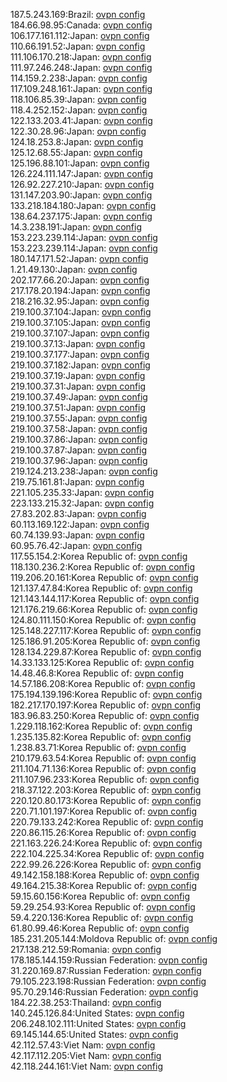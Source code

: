 187.5.243.169:Brazil: [ovpn config](vpn/187_5_243_169.ovpn)  
184.66.98.95:Canada: [ovpn config](vpn/184_66_98_95.ovpn)  
106.177.161.112:Japan: [ovpn config](vpn/106_177_161_112.ovpn)  
110.66.191.52:Japan: [ovpn config](vpn/110_66_191_52.ovpn)  
111.106.170.218:Japan: [ovpn config](vpn/111_106_170_218.ovpn)  
111.97.246.248:Japan: [ovpn config](vpn/111_97_246_248.ovpn)  
114.159.2.238:Japan: [ovpn config](vpn/114_159_2_238.ovpn)  
117.109.248.161:Japan: [ovpn config](vpn/117_109_248_161.ovpn)  
118.106.85.39:Japan: [ovpn config](vpn/118_106_85_39.ovpn)  
118.4.252.152:Japan: [ovpn config](vpn/118_4_252_152.ovpn)  
122.133.203.41:Japan: [ovpn config](vpn/122_133_203_41.ovpn)  
122.30.28.96:Japan: [ovpn config](vpn/122_30_28_96.ovpn)  
124.18.253.8:Japan: [ovpn config](vpn/124_18_253_8.ovpn)  
125.12.68.55:Japan: [ovpn config](vpn/125_12_68_55.ovpn)  
125.196.88.101:Japan: [ovpn config](vpn/125_196_88_101.ovpn)  
126.224.111.147:Japan: [ovpn config](vpn/126_224_111_147.ovpn)  
126.92.227.210:Japan: [ovpn config](vpn/126_92_227_210.ovpn)  
131.147.203.90:Japan: [ovpn config](vpn/131_147_203_90.ovpn)  
133.218.184.180:Japan: [ovpn config](vpn/133_218_184_180.ovpn)  
138.64.237.175:Japan: [ovpn config](vpn/138_64_237_175.ovpn)  
14.3.238.191:Japan: [ovpn config](vpn/14_3_238_191.ovpn)  
153.223.239.114:Japan: [ovpn config](vpn/153_223_239_114.ovpn)  
153.223.239.114:Japan: [ovpn config](vpn/153_223_239_114.ovpn)  
180.147.171.52:Japan: [ovpn config](vpn/180_147_171_52.ovpn)  
1.21.49.130:Japan: [ovpn config](vpn/1_21_49_130.ovpn)  
202.177.66.20:Japan: [ovpn config](vpn/202_177_66_20.ovpn)  
217.178.20.194:Japan: [ovpn config](vpn/217_178_20_194.ovpn)  
218.216.32.95:Japan: [ovpn config](vpn/218_216_32_95.ovpn)  
219.100.37.104:Japan: [ovpn config](vpn/219_100_37_104.ovpn)  
219.100.37.105:Japan: [ovpn config](vpn/219_100_37_105.ovpn)  
219.100.37.107:Japan: [ovpn config](vpn/219_100_37_107.ovpn)  
219.100.37.13:Japan: [ovpn config](vpn/219_100_37_13.ovpn)  
219.100.37.177:Japan: [ovpn config](vpn/219_100_37_177.ovpn)  
219.100.37.182:Japan: [ovpn config](vpn/219_100_37_182.ovpn)  
219.100.37.19:Japan: [ovpn config](vpn/219_100_37_19.ovpn)  
219.100.37.31:Japan: [ovpn config](vpn/219_100_37_31.ovpn)  
219.100.37.49:Japan: [ovpn config](vpn/219_100_37_49.ovpn)  
219.100.37.51:Japan: [ovpn config](vpn/219_100_37_51.ovpn)  
219.100.37.55:Japan: [ovpn config](vpn/219_100_37_55.ovpn)  
219.100.37.58:Japan: [ovpn config](vpn/219_100_37_58.ovpn)  
219.100.37.86:Japan: [ovpn config](vpn/219_100_37_86.ovpn)  
219.100.37.87:Japan: [ovpn config](vpn/219_100_37_87.ovpn)  
219.100.37.96:Japan: [ovpn config](vpn/219_100_37_96.ovpn)  
219.124.213.238:Japan: [ovpn config](vpn/219_124_213_238.ovpn)  
219.75.161.81:Japan: [ovpn config](vpn/219_75_161_81.ovpn)  
221.105.235.33:Japan: [ovpn config](vpn/221_105_235_33.ovpn)  
223.133.215.32:Japan: [ovpn config](vpn/223_133_215_32.ovpn)  
27.83.202.83:Japan: [ovpn config](vpn/27_83_202_83.ovpn)  
60.113.169.122:Japan: [ovpn config](vpn/60_113_169_122.ovpn)  
60.74.139.93:Japan: [ovpn config](vpn/60_74_139_93.ovpn)  
60.95.76.42:Japan: [ovpn config](vpn/60_95_76_42.ovpn)  
117.55.154.2:Korea Republic of: [ovpn config](vpn/117_55_154_2.ovpn)  
118.130.236.2:Korea Republic of: [ovpn config](vpn/118_130_236_2.ovpn)  
119.206.20.161:Korea Republic of: [ovpn config](vpn/119_206_20_161.ovpn)  
121.137.47.84:Korea Republic of: [ovpn config](vpn/121_137_47_84.ovpn)  
121.143.144.117:Korea Republic of: [ovpn config](vpn/121_143_144_117.ovpn)  
121.176.219.66:Korea Republic of: [ovpn config](vpn/121_176_219_66.ovpn)  
124.80.111.150:Korea Republic of: [ovpn config](vpn/124_80_111_150.ovpn)  
125.148.227.117:Korea Republic of: [ovpn config](vpn/125_148_227_117.ovpn)  
125.186.91.205:Korea Republic of: [ovpn config](vpn/125_186_91_205.ovpn)  
128.134.229.87:Korea Republic of: [ovpn config](vpn/128_134_229_87.ovpn)  
14.33.133.125:Korea Republic of: [ovpn config](vpn/14_33_133_125.ovpn)  
14.48.46.8:Korea Republic of: [ovpn config](vpn/14_48_46_8.ovpn)  
14.57.186.208:Korea Republic of: [ovpn config](vpn/14_57_186_208.ovpn)  
175.194.139.196:Korea Republic of: [ovpn config](vpn/175_194_139_196.ovpn)  
182.217.170.197:Korea Republic of: [ovpn config](vpn/182_217_170_197.ovpn)  
183.96.83.250:Korea Republic of: [ovpn config](vpn/183_96_83_250.ovpn)  
1.229.118.162:Korea Republic of: [ovpn config](vpn/1_229_118_162.ovpn)  
1.235.135.82:Korea Republic of: [ovpn config](vpn/1_235_135_82.ovpn)  
1.238.83.71:Korea Republic of: [ovpn config](vpn/1_238_83_71.ovpn)  
210.179.63.54:Korea Republic of: [ovpn config](vpn/210_179_63_54.ovpn)  
211.104.71.136:Korea Republic of: [ovpn config](vpn/211_104_71_136.ovpn)  
211.107.96.233:Korea Republic of: [ovpn config](vpn/211_107_96_233.ovpn)  
218.37.122.203:Korea Republic of: [ovpn config](vpn/218_37_122_203.ovpn)  
220.120.80.173:Korea Republic of: [ovpn config](vpn/220_120_80_173.ovpn)  
220.71.101.197:Korea Republic of: [ovpn config](vpn/220_71_101_197.ovpn)  
220.79.133.242:Korea Republic of: [ovpn config](vpn/220_79_133_242.ovpn)  
220.86.115.26:Korea Republic of: [ovpn config](vpn/220_86_115_26.ovpn)  
221.163.226.24:Korea Republic of: [ovpn config](vpn/221_163_226_24.ovpn)  
222.104.225.34:Korea Republic of: [ovpn config](vpn/222_104_225_34.ovpn)  
222.99.26.226:Korea Republic of: [ovpn config](vpn/222_99_26_226.ovpn)  
49.142.158.188:Korea Republic of: [ovpn config](vpn/49_142_158_188.ovpn)  
49.164.215.38:Korea Republic of: [ovpn config](vpn/49_164_215_38.ovpn)  
59.15.60.156:Korea Republic of: [ovpn config](vpn/59_15_60_156.ovpn)  
59.29.254.93:Korea Republic of: [ovpn config](vpn/59_29_254_93.ovpn)  
59.4.220.136:Korea Republic of: [ovpn config](vpn/59_4_220_136.ovpn)  
61.80.99.46:Korea Republic of: [ovpn config](vpn/61_80_99_46.ovpn)  
185.231.205.144:Moldova Republic of: [ovpn config](vpn/185_231_205_144.ovpn)  
217.138.212.59:Romania: [ovpn config](vpn/217_138_212_59.ovpn)  
178.185.144.159:Russian Federation: [ovpn config](vpn/178_185_144_159.ovpn)  
31.220.169.87:Russian Federation: [ovpn config](vpn/31_220_169_87.ovpn)  
79.105.223.198:Russian Federation: [ovpn config](vpn/79_105_223_198.ovpn)  
95.70.29.146:Russian Federation: [ovpn config](vpn/95_70_29_146.ovpn)  
184.22.38.253:Thailand: [ovpn config](vpn/184_22_38_253.ovpn)  
140.245.126.84:United States: [ovpn config](vpn/140_245_126_84.ovpn)  
206.248.102.111:United States: [ovpn config](vpn/206_248_102_111.ovpn)  
69.145.144.65:United States: [ovpn config](vpn/69_145_144_65.ovpn)  
42.112.57.43:Viet Nam: [ovpn config](vpn/42_112_57_43.ovpn)  
42.117.112.205:Viet Nam: [ovpn config](vpn/42_117_112_205.ovpn)  
42.118.244.161:Viet Nam: [ovpn config](vpn/42_118_244_161.ovpn)  
